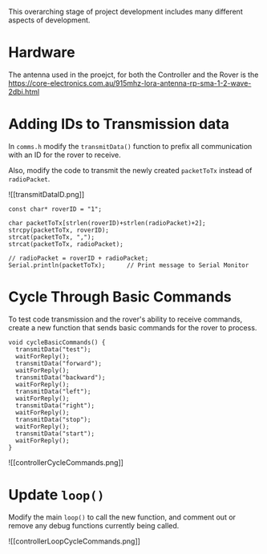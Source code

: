 This overarching stage of project development includes many different aspects of development.

# Hardware

The antenna used in the proejct, for both the Controller and the Rover is the https://core-electronics.com.au/915mhz-lora-antenna-rp-sma-1-2-wave-2dbi.html

# Adding IDs to Transmission data

In `comms.h` modify the `transmitData()` function to prefix all communication with an ID for the rover to receive.

Also, modify the code to transmit the newly created `packetToTx` instead of `radioPacket`.

![[transmitDataID.png]]

```arduino
const char* roverID = "1";

char packetToTx[strlen(roverID)+strlen(radioPacket)+2];
strcpy(packetToTx, roverID);
strcat(packetToTx, ",");
strcat(packetToTx, radioPacket);

// radioPacket = roverID + radioPacket;
Serial.println(packetToTx);      // Print message to Serial Monitor
```


# Cycle Through Basic Commands

To test code transmission and the rover's ability to receive commands, create a new function that sends basic commands for the rover to process.

```arduino
void cycleBasicCommands() {
  transmitData("test");
  waitForReply();
  transmitData("forward");
  waitForReply();
  transmitData("backward");
  waitForReply();
  transmitData("left");
  waitForReply();
  transmitData("right");
  waitForReply();
  transmitData("stop");
  waitForReply();
  transmitData("start");
  waitForReply();
}
```

![[controllerCycleCommands.png]]


# Update `loop()`

Modify the main `loop()` to call the new function, and comment out or remove any debug functions currently being called.

![[controllerLoopCycleCommands.png]]